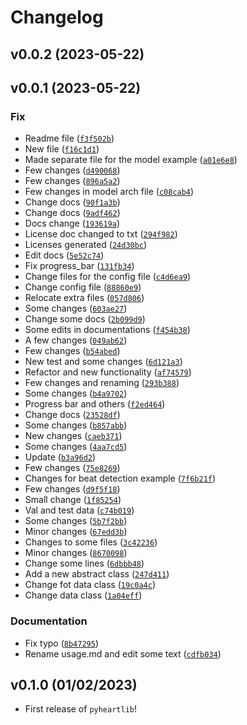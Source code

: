 # Changelog

<!--next-version-placeholder-->

## v0.0.2 (2023-05-22)


## v0.0.1 (2023-05-22)
### Fix
* Readme file ([`f3f502b`](https://github.com/sadeghmdi/pybeatdetector/commit/f3f502bf938b3170aeb8994a6dde4751803def3d))
* New file ([`f16c1d1`](https://github.com/sadeghmdi/pybeatdetector/commit/f16c1d1ade99d114483a52ffe3bfb253d2bffe43))
* Made separate file for the model example ([`a01e6e8`](https://github.com/sadeghmdi/pybeatdetector/commit/a01e6e883e8270e271c6ae49e84bcff4aa6de6ee))
* Few changes ([`d490068`](https://github.com/sadeghmdi/pybeatdetector/commit/d490068ec90bfe576115247d3d41b4bf225577c6))
* Few changes ([`896a5a2`](https://github.com/sadeghmdi/pybeatdetector/commit/896a5a2ec91ae7e1c63da2a51be8775626bd451f))
* Few changes in model arch file ([`c08cab4`](https://github.com/sadeghmdi/pybeatdetector/commit/c08cab4d2801c5a79052259c77fc59494f77ec77))
* Change docs ([`90f1a3b`](https://github.com/sadeghmdi/pybeatdetector/commit/90f1a3b3f7fcbe104bbc36ab7f5da7333ae68f87))
* Change docs ([`9adf462`](https://github.com/sadeghmdi/pybeatdetector/commit/9adf462a18173a5788c10a094233f937f1911483))
* Docs change ([`193619a`](https://github.com/sadeghmdi/pybeatdetector/commit/193619ab4662eababc96c5b27693444bcc0849c7))
* License doc changed to txt ([`294f982`](https://github.com/sadeghmdi/pybeatdetector/commit/294f98240bb088a5e3321d4eb9e59a06a010be5d))
* Licenses generated ([`24d30bc`](https://github.com/sadeghmdi/pybeatdetector/commit/24d30bce11ea191f3571fadd3777bddc888c882f))
* Edit docs ([`5e52c74`](https://github.com/sadeghmdi/pybeatdetector/commit/5e52c74f18acf35338c3e9c44f0e6725d6c5d90c))
* Fix  progress_bar ([`131fb34`](https://github.com/sadeghmdi/pybeatdetector/commit/131fb34eb6c0f9b21c75640b38fa4c822f5e78c0))
* Change files for the config file ([`c4d6ea9`](https://github.com/sadeghmdi/pybeatdetector/commit/c4d6ea9cff85cb047a7181d93926ee000b59bfbb))
* Change config file ([`88860e9`](https://github.com/sadeghmdi/pybeatdetector/commit/88860e956a64f4fba7d2ca3cbe8f1540a8e574e5))
* Relocate extra files ([`057d806`](https://github.com/sadeghmdi/pybeatdetector/commit/057d8065b72f4f12fdaf2caeb6c29f7ed989aac8))
* Some changes ([`603ae27`](https://github.com/sadeghmdi/pybeatdetector/commit/603ae277d82b0684cb31f91173b858a224ce668e))
* Change some docs ([`2b099d9`](https://github.com/sadeghmdi/pybeatdetector/commit/2b099d943124694265ad8574d1aa2fc75878f840))
* Some edits in documentations ([`f454b38`](https://github.com/sadeghmdi/pybeatdetector/commit/f454b3834806f1c7bd6afa96bb4340114f6dce38))
* A few changes ([`049ab62`](https://github.com/sadeghmdi/pybeatdetector/commit/049ab622043d757c5d2161b40f6d006eca6e7888))
* Few changes ([`b54abed`](https://github.com/sadeghmdi/pybeatdetector/commit/b54abedbfa87d065a06cf6dbf2ff58baa8e000c6))
* New test and some changes ([`6d121a3`](https://github.com/sadeghmdi/pybeatdetector/commit/6d121a30f1c154043b8673ce69e3773a574c45dc))
* Refactor and new functionality ([`af74579`](https://github.com/sadeghmdi/pybeatdetector/commit/af7457967f1f362442b665515d216d3210a9453a))
* Few changes and renaming ([`293b388`](https://github.com/sadeghmdi/pybeatdetector/commit/293b3883bd04055b1749c1bc3874f85a8ff99bc3))
* Some changes ([`b4a9702`](https://github.com/sadeghmdi/pybeatdetector/commit/b4a9702dc5ed72a218159a4962be67755b56a362))
* Progress bar and others ([`f2ed464`](https://github.com/sadeghmdi/pybeatdetector/commit/f2ed464d372184bd279fbad59238e1ecec51e807))
* Change docs ([`23528df`](https://github.com/sadeghmdi/pybeatdetector/commit/23528df0d3ea5201e16d97fcca60754f4905b0e6))
* Some changes ([`b857abb`](https://github.com/sadeghmdi/pybeatdetector/commit/b857abb5d557f6dceac9699b2ef68d2c65623daf))
* New changes ([`caeb371`](https://github.com/sadeghmdi/pybeatdetector/commit/caeb371e0259833347d272a46f6b2862a972ccd4))
* Some changes ([`4aa7cd5`](https://github.com/sadeghmdi/pybeatdetector/commit/4aa7cd5397ad0dfec896da0e214c86e02c80bf51))
* Update ([`b3a96d2`](https://github.com/sadeghmdi/pybeatdetector/commit/b3a96d22a0fe4a104ba12b6484f25b9e644fa405))
* Few changes ([`75e8269`](https://github.com/sadeghmdi/pybeatdetector/commit/75e8269d974c3fee3d3e2f0b94ddc8e8a9fa48b6))
* Changes for beat detection example ([`7f6b21f`](https://github.com/sadeghmdi/pybeatdetector/commit/7f6b21fe920976c5de84b347231d6b4719efbc50))
* Few changes ([`d9f5f18`](https://github.com/sadeghmdi/pybeatdetector/commit/d9f5f1828135b555c75fd91bcfd4e09b642964c7))
* Small change ([`1f85254`](https://github.com/sadeghmdi/pybeatdetector/commit/1f85254751fb9501f141e458adeee7c9e5b5d630))
* Val and test data ([`c74b019`](https://github.com/sadeghmdi/pybeatdetector/commit/c74b019e8c0d640fb709c385ff4cefa36edfe908))
* Some changes ([`5b7f2bb`](https://github.com/sadeghmdi/pybeatdetector/commit/5b7f2bbe09c3a50145e6e0311519e271373b2f4d))
* Minor changes ([`67edd3b`](https://github.com/sadeghmdi/pybeatdetector/commit/67edd3b8073cef2f148b570800bfdfd19d29d246))
* Changes to some files ([`3c42236`](https://github.com/sadeghmdi/pybeatdetector/commit/3c42236d2fcad30c59da90e972bb35fa5b8b4240))
* Minor changes ([`8670098`](https://github.com/sadeghmdi/pybeatdetector/commit/867009840e518a5d61e7946a4197305efff85e98))
* Change some lines ([`6dbbb48`](https://github.com/sadeghmdi/pybeatdetector/commit/6dbbb4832a2284f3519a251e6285db17231ffa9e))
* Add a new abstract class ([`247d411`](https://github.com/sadeghmdi/pybeatdetector/commit/247d411818ec6d874ffd94bb83bcb523aee5ca66))
* Change fot data class ([`19c0a4c`](https://github.com/sadeghmdi/pybeatdetector/commit/19c0a4ca05b1da850f80972e372c84aeb2bd7679))
* Change data class ([`1a04eff`](https://github.com/sadeghmdi/pybeatdetector/commit/1a04eff5a0ff47ec0685b2b5ec0e30d76289cbfe))

### Documentation
* Fix typo ([`8b47295`](https://github.com/sadeghmdi/pybeatdetector/commit/8b472954c378421d1ad70a44965e544ba8a6c4c5))
* Rename usage.md and edit some text ([`cdfb034`](https://github.com/sadeghmdi/pybeatdetector/commit/cdfb034f9c558ebba32896e667fdfd1140461c37))

## v0.1.0 (01/02/2023)

- First release of `pyheartlib`!